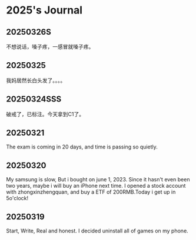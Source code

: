 # 2025's Journal

## 20250326S

不想说话，嗓子疼，一感冒就嗓子疼。

## 20250325

我妈居然长白头发了。。。。

## 20250324SSS

破戒了，已标注。今天拿到C1了。

## 20250321

The exam is coming in 20 days, and time is passing so quietly.

## 20250320

My samsung is slow, But i bought on june 1, 2023. Since it hasn't even been two years, maybe i will buy an iPhone next time. I opened a stock account with zhongxinzhengquan, and buy a ETF of 200RMB.Today i get up in 5o'clock!

## 20250319

Start, Write, Real and honest. I decided uninstall all of games on my phone.
